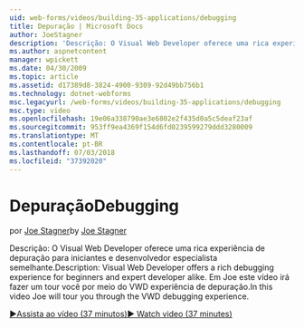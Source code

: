 ```yaml
---
uid: web-forms/videos/building-35-applications/debugging
title: Depuração | Microsoft Docs
author: JoeStagner
description: 'Descrição: O Visual Web Developer oferece uma rica experiência de depuração para iniciantes e desenvolvedor especialista semelhante. Neste vídeo Joe será conhecerá você por meio do VW...'
ms.author: aspnetcontent
manager: wpickett
ms.date: 04/30/2009
ms.topic: article
ms.assetid: d17389d8-3824-4900-9309-92d49bb756b1
ms.technology: dotnet-webforms
msc.legacyurl: /web-forms/videos/building-35-applications/debugging
msc.type: video
ms.openlocfilehash: 19e06a338790ae3e6802e2f435d0a5c5deaf23af
ms.sourcegitcommit: 953ff9ea4369f154d6fd0239599279ddd3280009
ms.translationtype: MT
ms.contentlocale: pt-BR
ms.lasthandoff: 07/03/2018
ms.locfileid: "37392020"
---
```

<a name="debugging"></a><span data-ttu-id="0d417-104">Depuração</span><span class="sxs-lookup"><span data-stu-id="0d417-104">Debugging</span></span>
====================
<span data-ttu-id="0d417-105">por [Joe Stagner](https://github.com/JoeStagner)</span><span class="sxs-lookup"><span data-stu-id="0d417-105">by [Joe Stagner](https://github.com/JoeStagner)</span></span>

<span data-ttu-id="0d417-106">Descrição: O Visual Web Developer oferece uma rica experiência de depuração para iniciantes e desenvolvedor especialista semelhante.</span><span class="sxs-lookup"><span data-stu-id="0d417-106">Description: Visual Web Developer offers a rich debugging experience for beginners and expert developer alike.</span></span> <span data-ttu-id="0d417-107">Em Joe este vídeo irá fazer um tour você por meio do VWD experiência de depuração.</span><span class="sxs-lookup"><span data-stu-id="0d417-107">In this video Joe will tour you through the VWD debugging experience.</span></span>

[<span data-ttu-id="0d417-108">&#9654;Assista ao vídeo (37 minutos)</span><span class="sxs-lookup"><span data-stu-id="0d417-108">&#9654; Watch video (37 minutes)</span></span>](https://channel9.msdn.com/Blogs/ASP-NET-Site-Videos/debugging)
